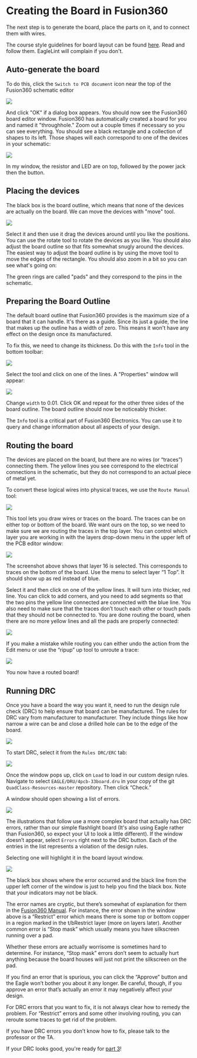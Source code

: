 # Creating the Board in Fusion360

The next step is to generate the board, place the parts on it, and to connect them with wires.

The course style guidelines for board layout can be found [here](https://github.com/NVSL/QuadClass-Resources/tree/master/labs/Laying-Out-The-Board/README.md#board-layout-style-guide). Read and follow them.  EagleLint will complain if you don't.

## Auto-generate the board

To do this, click the `Switch to PCB document` icon near the top of the Fusion360 schematic editor

![](images/board1_f360.png)

And click "OK" if a dialog box appears. You should now see the Fusion360 board editor window. Fusion360 has automatically created a board for you and named it "throughhole." Zoom out a couple times if necessary so you can see everything. You should see a black rectangle and a collection of shapes to its left. Those shapes will each correspond to one of the devices in your schematic:

![](images/board2_f360.png)

In my window, the resistor and LED are on top, followed by the power jack then the button.

## Placing the devices

The black box is the board outline, which means that none of the devices are actually on the board. We can move the devices with "move" tool.

![](images/board3_f360.png)

Select it and then use it drag the devices around until you like the positions. You can use the rotate tool to rotate the devices as you like. You should also adjust the board outline so that fits somewhat snugly around the devices. The easiest way to adjust the board outline is by using the move tool to move the edges of the rectangle. You should also zoom in a bit so you can see what's going on:

The green rings are called "pads" and they correspond to the pins in the schematic.

## Preparing the Board Outline

The default board outline that Fusion360 provides is the maximum size of a board that it can handle. It's there as a guide. Since its just a guide, the line that makes up the outline has a width of zero. This means it won't have any effect on the design once its manufactured.

To fix this, we need to change its thickness. Do this with the `Info` tool in the bottom toolbar:

![](images/board4_f360.png)

Select the tool and click on one of the lines. A "Properties" window will appear:

![](images/board5_f360.png)

Change `width` to 0.01. Click OK and repeat for the other three sides of the board outline. The board outline should now be noticeably thicker.

The `Info` tool is a critical part of Fusion360 Electronics. You can use it to query and change information about all aspects of your design.

## Routing the board

The devices are placed on the board, but there are no wires (or “traces”) connecting them. The yellow lines you see correspond to the electrical connections in the schematic, but they do not correspond to an actual piece of metal yet.

To convert these logical wires into physical traces, we use the `Route Manual` tool:

![](images/board6_f360.png)

This tool lets you draw wires or traces on the board. The traces can be on either top or bottom of the board. We want ours on the top, so we need to make sure we are routing the traces in the top layer. You can control which layer you are working in with the layers drop-down menu in the upper left of the PCB editor window:

![](images/board7_f360.png)

The screenshot above shows that layer 16 is selected. This corresponds to traces on the bottom of the board. Use the menu to select layer “1 Top”. It should show up as red instead of blue.

Select it and then click on one of the yellow lines. It will turn into thicker, red line. You can click to add corners, and you need to add segments so that the two pins the yellow line connected are connected with the blue line. You also need to make sure that the traces don’t touch each other or touch pads that they should not be connected to. You are done routing the board, when there are no more yellow lines and all the pads are properly connected:

![](images/board8_f360.png)

If you make a mistake while routing you can either undo the action from the Edit menu or use the “ripup” up tool to unroute a trace:

![](images/board9_f360.png)

You now have a routed board!

## Running DRC

Once you have a board the way you want it, need to run the design rule check (DRC) to help ensure that board can be manufactured. The rules for DRC vary from manufacturer to manufacturer. They include things like how narrow a wire can be and close a drilled hole can be to the edge of the board.

![](images/board10_new.png)

To start DRC, select it from the `Rules DRC/ERC` tab:

![](images/board10_f360.png)

Once the window pops up, click on `Load` to load in our custom design rules. Navigate to select `EAGLE/DRU/4pcb-33board.dru` in your copy of the git `QuadClass-Resources-master` repository. Then click “Check.”

A window should open showing a list of errors.

![](images/board11.png)

The illustrations that follow use a more complex board that actually has DRC errors, rather than our simple flashlight board (It's also using Eagle rather than Fusion360, so expect your UI to look a little different). If the window doesn’t appear, select `Errors` right next to the DRC button. Each of the entries in the list represents a violation of the design rules.

Selecting one will highlight it in the board layout window.

![](images/board12.png)

The black box shows where the error occurred and the black line from the upper left corner of the window is just to help you find the black box. Note that your indicators may not be black.

The error names are cryptic, but there’s somewhat of explanation for them in the [Fusion360 Manual](https://help.autodesk.com/view/fusion360/ENU/?guid=ECD-DESIGN-RULES-REF). For instance, the error shown in the window above is a “Restrict” error which means there is some top or bottom copper in a region marked in the t/bRestrict layer (more on layers later). Another common error is “Stop mask” which usually means you have silkscreen running over a pad.

Whether these errors are actually worrisome is sometimes hard to determine. For instance, “Stop mask” errors don’t seem to actually hurt anything because the board houses will just not print the silkscreen on the pad.

If you find an error that is spurious, you can click the “Approve” button and the Eagle won’t bother you about it any longer. Be careful, though, if you approve an error that’s actually an error it may negatively affect your design.

For DRC errors that you want to fix, it is not always clear how to remedy the problem. For “Restrict” errors and some other involving routing, you can reroute some traces to get rid of the problem.

If you have DRC errors you don’t know how to fix, please talk to the professor or the TA.

If your DRC looks good, you're ready for [part 3](Preparing-The-Board-For-Manufacturing.md)!
